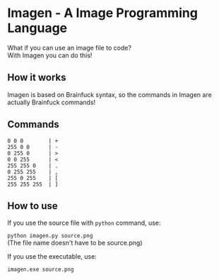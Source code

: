 # Imagen - A Image Programming Language

What if you can use an image file to code?<br>
With Imagen you can do this!

## How it works

Imagen is based on Brainfuck syntax, so the commands in Imagen are actually Brainfuck commands!

## Commands


`0 0 0        | +` <br>
`255 0 0      | -` <br>
`0 255 0      | >` <br>
`0 0 255      | <` <br>
`255 255 0    | .` <br>
`0 255 255    | ,` <br>
`255 0 255    | [` <br>
`255 255 255  | ]` <br>


## How to use

If you use the source file with `python` command, use:

`python imagen.py source.png` <br>
(The file name doesn't have to be source.png)<br>

If you use the executable, use:

`imagen.exe source.png`
